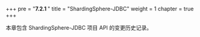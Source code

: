 +++
pre = "<b>7.2.1 </b>"
title = "ShardingSphere-JDBC"
weight = 1
chapter = true
+++

本章包含 ShardingSphere-JDBC 项目 API 的变更历史记录。